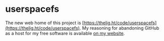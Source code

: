 # userspacefs

The new web home of this project is
[https://thelig.ht/code/userspacefs](https://thelig.ht/code/userspacefs).  My
reasoning for abandoning GitHub as a host for my free software is
available
[on my website](https://thelig.ht/abandoning-github/).
